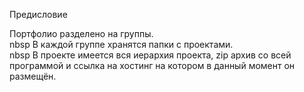 Предисловие

Портфолио разделено на группы. <br> 
nbsp В каждой группе хранятся папки с проектами. <br> 
nbsp В проекте имеется вся иерархия проекта, zip архив со всей программой и ссылка на хостинг на котором в данный момент он размещён.

